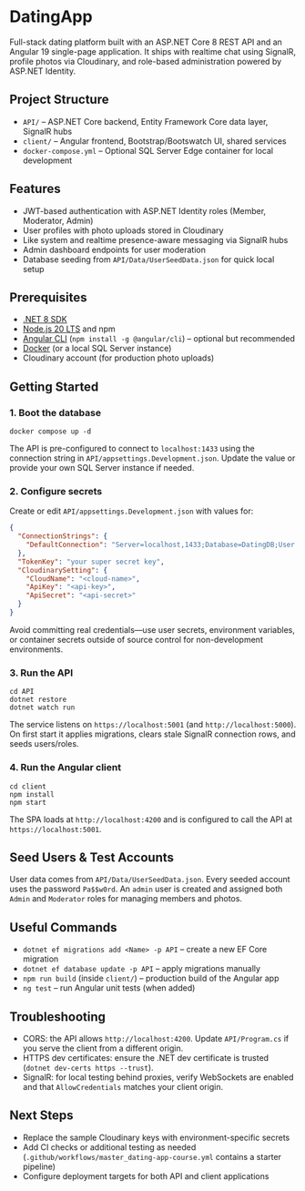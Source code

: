 # DatingApp

Full-stack dating platform built with an ASP.NET Core 8 REST API and an Angular 19 single-page application. It ships with realtime chat using SignalR, profile photos via Cloudinary, and role-based administration powered by ASP.NET Identity.

## Project Structure
- `API/` – ASP.NET Core backend, Entity Framework Core data layer, SignalR hubs
- `client/` – Angular frontend, Bootstrap/Bootswatch UI, shared services
- `docker-compose.yml` – Optional SQL Server Edge container for local development

## Features
- JWT-based authentication with ASP.NET Identity roles (Member, Moderator, Admin)
- User profiles with photo uploads stored in Cloudinary
- Like system and realtime presence-aware messaging via SignalR hubs
- Admin dashboard endpoints for user moderation
- Database seeding from `API/Data/UserSeedData.json` for quick local setup

## Prerequisites
- [.NET 8 SDK](https://dotnet.microsoft.com/download/dotnet/8.0)
- [Node.js 20 LTS](https://nodejs.org/) and npm
- [Angular CLI](https://angular.dev/tools/cli) (`npm install -g @angular/cli`) – optional but recommended
- [Docker](https://www.docker.com/) (or a local SQL Server instance)
- Cloudinary account (for production photo uploads)

## Getting Started
### 1. Boot the database
```
docker compose up -d
```
The API is pre-configured to connect to `localhost:1433` using the connection string in `API/appsettings.Development.json`. Update the value or provide your own SQL Server instance if needed.

### 2. Configure secrets
Create or edit `API/appsettings.Development.json` with values for:
```json
{
  "ConnectionStrings": {
    "DefaultConnection": "Server=localhost,1433;Database=DatingDB;User Id=SA;Password=Password@1;TrustServerCertificate=True"
  },
  "TokenKey": "your super secret key",
  "CloudinarySetting": {
    "CloudName": "<cloud-name>",
    "ApiKey": "<api-key>",
    "ApiSecret": "<api-secret>"
  }
}
```
Avoid committing real credentials—use user secrets, environment variables, or container secrets outside of source control for non-development environments.

### 3. Run the API
```
cd API
dotnet restore
dotnet watch run
```
The service listens on `https://localhost:5001` (and `http://localhost:5000`). On first start it applies migrations, clears stale SignalR connection rows, and seeds users/roles.

### 4. Run the Angular client
```
cd client
npm install
npm start
```
The SPA loads at `http://localhost:4200` and is configured to call the API at `https://localhost:5001`.

## Seed Users & Test Accounts
User data comes from `API/Data/UserSeedData.json`. Every seeded account uses the password `Pa$$w0rd`. An `admin` user is created and assigned both `Admin` and `Moderator` roles for managing members and photos.

## Useful Commands
- `dotnet ef migrations add <Name> -p API` – create a new EF Core migration
- `dotnet ef database update -p API` – apply migrations manually
- `npm run build` (inside `client/`) – production build of the Angular app
- `ng test` – run Angular unit tests (when added)

## Troubleshooting
- CORS: the API allows `http://localhost:4200`. Update `API/Program.cs` if you serve the client from a different origin.
- HTTPS dev certificates: ensure the .NET dev certificate is trusted (`dotnet dev-certs https --trust`).
- SignalR: for local testing behind proxies, verify WebSockets are enabled and that `AllowCredentials` matches your client origin.

## Next Steps
- Replace the sample Cloudinary keys with environment-specific secrets
- Add CI checks or additional testing as needed (`.github/workflows/master_dating-app-course.yml` contains a starter pipeline)
- Configure deployment targets for both API and client applications
